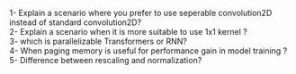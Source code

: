 1- Explain a scenario where you prefer to use seperable convolution2D instead of standard convolution2D? <br>
2- Explain a scenario when it is more suitable to use 1x1 kernel ? <br>
3- which is parallelizable Transformers or RNN? <br>
4- When paging memory is useful for performance gain in model training ? <br>
5- Difference between rescaling and normalization? <br>
